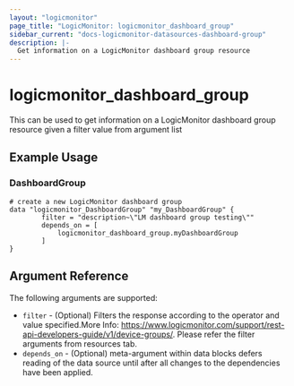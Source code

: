 ```yaml
---
layout: "logicmonitor"
page_title: "LogicMonitor: logicmonitor_dashboard_group"
sidebar_current: "docs-logicmonitor-datasources-dashboard-group"
description: |-
  Get information on a LogicMonitor dashboard group resource
---
```


# logicmonitor_dashboard_group

This can be used to get information on a LogicMonitor dashboard group resource given a filter value from argument list

## Example Usage    
### DashboardGroup
```hcl
# create a new LogicMonitor dashboard group
data "logicmonitor_DashboardGroup" "my_DashboardGroup" {
        filter = "description~\"LM dashboard group testing\""
        depends_on = [
            logicmonitor_dashboard_group.myDashboardGroup
        ]
}
```

## Argument Reference

The following arguments are supported:

* `filter` - (Optional) Filters the response according to the operator and value specified.More Info: https://www.logicmonitor.com/support/rest-api-developers-guide/v1/device-groups/. Please refer the filter arguments from resources tab.
* `depends_on` - (Optional) meta-argument within data blocks defers reading of the data source until after all changes to the dependencies have been applied.

